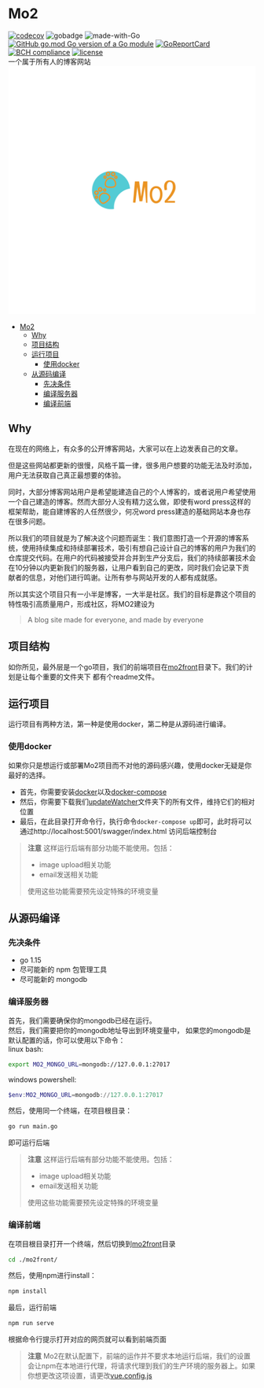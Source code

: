 # Mo2
[![codecov](https://codecov.io/gh/Monkey-Mouse/mo2/branch/main/graph/badge.svg?token=8X3HF5VFWT)](https://codecov.io/gh/Monkey-Mouse/mo2)
![gobadge](https://github.com/Monkey-Mouse/mo2/actions/workflows/.github/workflows/go.yml/badge.svg)
![made-with-Go](https://img.shields.io/badge/Made%20with-Go-1f425f.svg)
[![GitHub go.mod Go version of a Go module](https://img.shields.io/github/go-mod/go-version/Monkey-Mouse/mo2.svg)](https://github.com/Monkey-Mouse/mo2)
[![GoReportCard](https://goreportcard.com/badge/github.com/Monkey-Mouse/mo2)](https://goreportcard.com/report/github.com/Monkey-Mouse/mo2)
[![BCH compliance](https://bettercodehub.com/edge/badge/Monkey-Mouse/mo2?branch=main)](https://bettercodehub.com/)
[![license](https://badgen.net/github/license/Monkey-Mouse/mo2)](/LICENSE)  
一个属于所有人的博客网站
![logo](mo2front/public/img/icons/android-chrome-512x512.png)

- [Mo2](#mo2)
  - [Why](#why)
  - [项目结构](#项目结构)
  - [运行项目](#运行项目)
    - [使用docker](#使用docker)
  - [从源码编译](#从源码编译)
    - [先决条件](#先决条件)
    - [编译服务器](#编译服务器)
    - [编译前端](#编译前端)

## Why
在现在的网络上，有众多的公开博客网站，大家可以在上边发表自己的文章。  

但是这些网站都更新的很慢，风格千篇一律，很多用户想要的功能无法及时添加，用户无法获取自己真正最想要的体验。  

同时，大部分博客网站用户是希望能建造自己的个人博客的，或者说用户希望使用一个自己建造的博客。然而大部分人没有精力这么做，即使有word press这样的框架帮助，能自建博客的人任然很少，何况word press建造的基础网站本身也存在很多问题。  

所以我们的项目就是为了解决这个问题而诞生：我们意图打造一个开源的博客系统，使用持续集成和持续部署技术，吸引有想自己设计自己的博客的用户为我们的仓库提交代码。在用户的代码被接受并合并到生产分支后，我们的持续部署技术会在10分钟以内更新我们的服务器，让用户看到自己的更改，同时我们会记录下贡献者的信息，对他们进行鸣谢。让所有参与网站开发的人都有成就感。  

所以其实这个项目只有一小半是博客，一大半是社区。我们的目标是靠这个项目的特性吸引高质量用户，形成社区，将MO2建设为  
> A blog site made for everyone, and made by everyone  

## 项目结构
如你所见，最外层是一个go项目，我们的前端项目在[mo2front](/mo2front/)目录下。我们的计划是让每个重要的文件夹下
都有个readme文件。  
## 运行项目
运行项目有两种方法，第一种是使用docker，第二种是从源码进行编译。  

### 使用docker
如果你只是想运行或部署Mo2项目而不对他的源码感兴趣，使用docker无疑是你最好的选择。  
- 首先，你需要安装[docker](https://docs.docker.com/engine/install/)以及[docker-compose](https://docs.docker.com/compose/install/)  
- 然后，你需要下载我们[updateWatcher](updateWatcher)文件夹下的所有文件，维持它们的相对位置
- 最后，在此目录打开命令行，执行命令`docker-compose up`即可，此时将可以通过http://localhost:5001/swagger/index.html 访问后端控制台

> **注意** 这样运行后端有部分功能不能使用。包括：
> - image upload相关功能
> - email发送相关功能
> 
> 使用这些功能需要预先设定特殊的环境变量


## 从源码编译
### 先决条件
- go 1.15
- 尽可能新的 npm 包管理工具
- 尽可能新的 mongodb

### 编译服务器
首先，我们需要确保你的mongodb已经在运行。  
然后，我们需要把你的mongodb地址导出到环境变量中，
如果您的mongodb是默认配置的话，你可以使用以下命令：  
linux bash:  
```bash
export MO2_MONGO_URL=mongodb://127.0.0.1:27017
```
windows powershell:
```powershell
$env:MO2_MONGO_URL=mongodb://127.0.0.1:27017
```
然后，使用同一个终端，在项目根目录：
```bash
go run main.go
```
即可运行后端
> **注意** 这样运行后端有部分功能不能使用。包括：
> - image upload相关功能
> - email发送相关功能
> 
> 使用这些功能需要预先设定特殊的环境变量

### 编译前端
在项目根目录打开一个终端，然后切换到[mo2front](/mo2front/)目录  
```bash
cd ./mo2front/
```
然后，使用npm进行install：
```bash
npm install
```
最后，运行前端
```bash
npm run serve
```
根据命令行提示打开对应的网页就可以看到前端页面
> **注意** Mo2在默认配置下，前端的运作并不要求本地运行后端，我们的设置会让npm在本地进行代理，将请求代理到我们的生产环境的服务器上。如果你想更改这项设置，请更改[vue.config.js](mo2front/vue.config.js)





